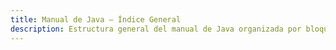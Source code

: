 ```yaml
---
title: Manual de Java — Índice General
description: Estructura general del manual de Java organizada por bloques temáticos.
---
```


